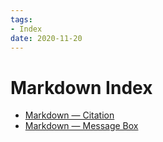 ```yaml
---
tags:
- Index
date: 2020-11-20
---
```


# Markdown Index

<!--
```dataview
List
From #Markdown 
```
-->

- [Markdown — Citation](Markdown%20%E2%80%94%20Citation.md)
- [Markdown — Message Box](Markdown%20%E2%80%94%20Message%20Box.md)

